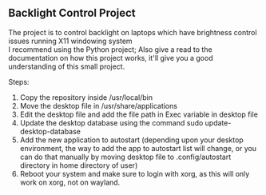 ## Backlight Control Project   
The project is to control backlight on laptops which have brightness control issues running X11 windowing system \
I recommend using the Python project; Also give a read to the documentation on how this project works, it'll give you a good understanding of this small project.

Steps:
1. Copy the repository inside /usr/local/bin
2. Move the desktop file in /usr/share/applications
3. Edit the desktop file and add the file path in Exec variable in desktop file
4. Update the desktop database using the command sudo update-desktop-database
5. Add the new application to autostart (depending upon your desktop environment, the way to add the app to autostart list will change, or you can do that manually by moving desktop file to .config/autostart directory in home directory of user)
6. Reboot your system and make sure to login with xorg, as this will only work on xorg, not on wayland.
